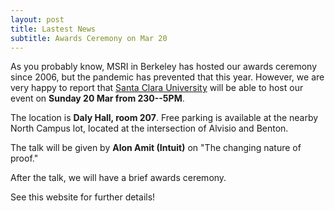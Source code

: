 ```yaml
---
layout: post
title: Lastest News
subtitle: Awards Ceremony on Mar 20
---
```


As you probably know, MSRI in Berkeley has hosted our awards ceremony since 2006, but the pandemic has prevented that this year.  However, we are very happy 
to report that [Santa Clara University](https://www.scu.edu) will be able to host our event on **Sunday 20 Mar from 230--5PM**.

The location is **Daly Hall, room 207**.  Free parking is available at the nearby North Campus lot, located at the intersection of Alvisio and Benton.

The talk  will be given by **Alon Amit (Intuit)** on "The changing nature of proof."

After the talk, we will have a brief awards ceremony.

See this website for further details!

